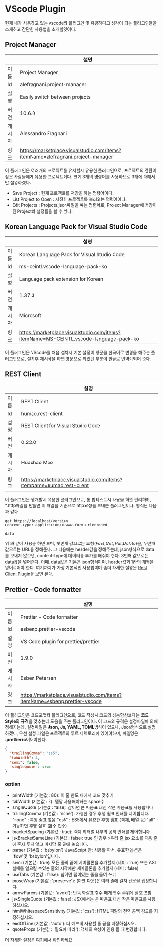 # VScode Plugin

현재 내가 사용하고 있는 vscode의 플러그인 및 유용하다고 생각이 되는 플러그인들을 소개하고 간단한 사용법을 소개할것이다. 

## Project Manager
|     | 설명 |
--- |---
이름  | Project Manager 
Id    | alefragnani.project-manager
설명  | Easily switch between projects
버전  | 10.6.0
게시자| Alessandro Fragnani
링크  | https://marketplace.visualstudio.com/items?itemName=alefragnani.project-manager

이 플러그인은 여러개의 프로젝트를 유지할시 유용한 플러그인으로, 프로젝트의 전환이 잦은 사람들에게 유용한 프로젝트이다. 크게 3개의 명령어를 사용하므로 3개에 대해서만 설명하겠다.

 - Save Project : 현재 프로젝트를 저장을 하는 명령어이다.
 - List Project to Open : 저장한 프로젝트를 불러오는 명령어이다.
 - Edit Projects : Projects.json파일을 여는 명령어로, Project Manager에 저장이된 Project의 설정들을 볼 수 있다.
 
## Korean Language Pack for Visual Studio Code

|     | 설명 |
--- |---
이름| Korean Language Pack for Visual Studio Code
Id| ms-ceintl.vscode-language-pack-ko
설명| Language pack extension for Korean
버전| 1.37.3
게시자| Microsoft
링크| https://marketplace.visualstudio.com/items?itemName=MS-CEINTL.vscode-language-pack-ko

이 플러그인은 VScode를 처음 설치시 기본 설정이 영문을 한국어로 변경을 해주는 플러그인으로, 설치후 재시작을 하면 영문으로 되있던 부분이 한글로 번역이되어 준다.

## REST Client
|     | 설명 |
--- | ---
이름| REST Client
Id| humao.rest-client
설명| REST Client for Visual Studio Code
버전| 0.22.0
게시자| Huachao Mao
링크| https://marketplace.visualstudio.com/items?itemName=humao.rest-client

이 플러그인은 웹개발시 유용한 플러그인으로, 통 합테스트시 사용을 하면 편리하며, *.http파일을 만들면 이 파일을 기준으로 http요청을 보내는 플러그인이다. 형식은 다음과 같다
```
get https://localhost/version
Content-Type: application/x-www-form-urlencoded

data
```
위 와 같이 사용을 하면 되며, 첫번째 값으로는 요청(*Post*,*Get*, *Put*,*Delete*)을,  두번째 값으로는 URL을 정해준다.
그 다음에는 header값을 정해주는데, json형식으로 data를 보내지 않으면, content-type에 데이터를 추가를 해줘야 한다.
3번째 값으로는 data값을 넣어준다. 이때, data값은 기본은 json형식이며, header값과 1칸의 개행을 넣어주어야 한다.
여기까지가 가장 기본적인 사용법이며 좀더 자세한 설명은 [Rest Client Plugin](/plugin/RestClientPlugin.md)을 보면 된다.

## Prettier - Code formatter
|     | 설명 |
--- | ---
이름| Prettier - Code formatter
Id| esbenp.prettier-vscode
설명| VS Code plugin for prettier/prettier
버전| 1.9.0
게시자| Esben Petersen
링크| https://marketplace.visualstudio.com/items?itemName=esbenp.prettier-vscode

이 플러그인은 코드포맷터 플러그인으로, 코드 작성시 코드의 성능향상보다는 **코드 Style의 규격**을 맞추는데 도움을 주는 플러그인이다. 
이 코드의 규격은 설정파일에 의해 정해지는데, 설정파일은 **Json, Js, YAML, TOML**방식이 있으나, Json형식으로 설명 하겠다,
우선 설정 파일은 프로젝트의 루트 디렉토리에 있어야하며, 파일명은 **.prettierrc**이어야한다.
```json
{
  "trailingComma": "es5",
  "tabWidth": 4,
  "semi": false,
  "singleQuote": true
}
```
### option
 - printWidth (기본값 : 80): 이 줄 한도 내에서 코드 맞추기
 - tabWidth (기본값 : 2): 탭당 사용해야하는 space수
 - singleQuote (기본값 : false): 참이면 큰 따옴표 대신 작은 따옴표를 사용합니다
 - trailingComma (기본값 : 'none'): 가능한 경우 후행 쉼표 인쇄를 제어합니다.
    "none" : 후행 쉼표 없음
    "es5" : ES5에서 유효한 후행 쉼표 (객체, 배열 등)
    "all" : 가능하면 후행 쉼표 (함수 인수)
 - bracketSpacing (기본값 : true): 객체 리터럴 내부의 공백 인쇄를 제어합니다
 - jsxBracketSameLine (기본값 : false): true 인 경우 >여러 줄 jsx 요소를 다음 줄에 혼자 두지 않고 마지막 줄 끝에 놓습니다.
 - parser (기본값 : 'babylon')-JavaScript 만: 사용할 파서. 유효한 옵션은 'flow'및 'babylon'입니다.
 - semi (기본값 : true): 모든 줄의 끝에 세미콜론을 추가할지 (세미 : true) 또는 ASI 실패를 일으킬 수있는 줄의 시작에만 세미콜론을 추가할지 (세미 : false)
 - useTabs (기본값 : false): 참이면 탭이있는 줄을 들여 쓰기
 - proseWrap (기본값 : 'preserve'): (마크 다운)은 여러 줄에 걸쳐 산문을 랩핑합니다.
 - arrowParens (기본값 : 'avoid'): 단독 화살표 함수 매개 변수 주위에 괄호 포함
 - jsxSingleQuote (기본값 : false): JSX에서는 큰 따옴표 대신 작은 따옴표를 사용하십시오.
 - htmlWhitespaceSensitivity (기본값 : 'css'): HTML 파일의 전역 공백 감도를 지정하십시오. 
 - endOfLine (기본값 : 'auto'): 더 예쁘게 사용할 줄 끝을 지정하십시오. 
 - quoteProps (기본값 : '필요에 따라'): 객체의 속성이 인용 될 때 변경합니다.

더 자세한 설정은 [여기](https://marketplace.visualstudio.com/items?itemName=esbenp.prettier-vscode)에서 확인하세요

